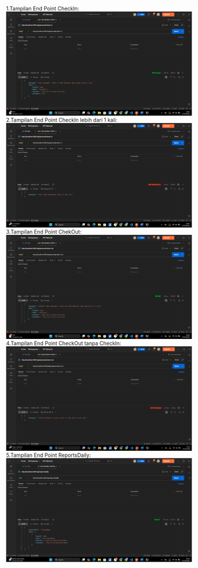 1.Tampilan End Point CheckIn:
   ![Check In](./SS3/CheckIn.png)
2.Tampilan End Point CheckIn lebih dari 1 kali:
   ![Check In Lebih dari 1x](./SS3/CheckInLbh.png)
3.Tampilan End Point ChekOut:
   ![Check Out](./SS3/CheckOut.png)
4.Tampilan End Point CheckOut tanpa CheckIn:
   ![Check In Tanpa CheckOut](./SS3/CheckOutNoCheckIn.png)
5.Tampilan End Point ReportsDaily:
   ![Reports Daily](./SS3/ReportDaily.png)